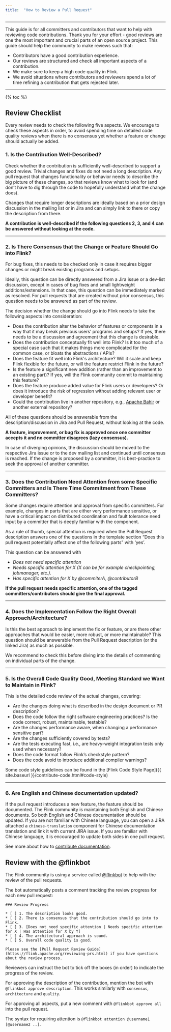 ```yaml
---
title:  "How to Review a Pull Request"
---
```


<hr />

This guide is for all committers and contributors that want to help with reviewing code contributions. Thank you for your effort - good reviews are one the most important and crucial parts of an open source project. This guide should help the community to make reviews such that:

* Contributors have a good contribution experience.
* Our reviews are structured and check all important aspects of a contribution.
* We make sure to keep a high code quality in Flink.
* We avoid situations where contributors and reviewers spend a lot of time refining a contribution that gets rejected later.

----

{% toc %}

## Review Checklist

Every review needs to check the following five aspects. We encourage to check these aspects in order, to avoid spending time on detailed code quality reviews when there is no consensus yet whether a feature or change should actually be added.

### 1. Is the Contribution Well-Described?

Check whether the contribution is sufficiently well-described to support a good review. Trivial changes and fixes do not need a long description. Any pull request that changes functionality or behavior needs to describe the big picture of these changes, so that reviews know what to look for (and don’t have to dig through the code to hopefully understand what the change does).

Changes that require longer descriptions are ideally based on a prior design discussion in the mailing list or in Jira and can simply link to there or copy the description from there. 

**A contribution is well-described if the following questions 2, 3, and 4 can be answered without looking at the code.**

-----

### 2. Is There Consensus that the Change or Feature Should Go into Flink?

For bug fixes, this needs to be checked only in case it requires bigger changes or might break existing programs and setups.

Ideally, this question can be directly answered from a Jira issue or a dev-list discussion, except in cases of bug fixes and small lightweight additions/extensions. In that case, this question can be immediately marked as resolved. For pull requests that are created without prior consensus, this question needs to be answered as part of the review.

The decision whether the change should go into Flink needs to take the following aspects into consideration:

* Does the contribution alter the behavior of features or components in a way that it may break previous users’ programs and setups? If yes, there needs to be a discussion and agreement that this change is desirable.
* Does the contribution conceptually fit well into Flink? Is it too much of a special case such that it makes things more complicated for the common case, or bloats the abstractions / APIs?
* Does the feature fit well into Flink's architecture? Will it scale and keep Flink flexible for the future, or will the feature restrict Flink in the future?
* Is the feature a significant new addition (rather than an improvement to an existing part)? If yes, will the Flink community commit to maintaining this feature?
* Does the feature produce added value for Flink users or developers? Or does it introduce the risk of regression without adding relevant user or developer benefit?
* Could the contribution live in another repository, e.g., [Apache Bahir](https://bahir.apache.org) or another external repository?

All of these questions should be answerable from the description/discussion in Jira and Pull Request, without looking at the code.

**A feature, improvement, or bug fix is approved once one committer accepts it and no committer disagrees (lazy consensus).** 

In case of diverging opinions, the discussion should be moved to the respective Jira issue or to the dev mailing list and continued until consensus is reached. If the change is proposed by a committer, it is best-practice to seek the approval of another committer. 

-----

### 3. Does the Contribution Need Attention from some Specific Committers and Is There Time Commitment from These Committers?

Some changes require attention and approval from specific committers. For example, changes in parts that are either very performance sensitive, or have a critical impact on distributed coordination and fault tolerance need input by a committer that is deeply familiar with the component.

As a rule of thumb, special attention is required when the Pull Request description answers one of the questions in the template section “Does this pull request potentially affect one of the following parts” with ‘yes’.

This question can be answered with

* *Does not need specific attention*
* *Needs specific attention for X (X can be for example checkpointing, jobmanager, etc.).*
* *Has specific attention for X by @commiterA, @contributorB*

**If the pull request needs specific attention, one of the tagged committers/contributors should give the final approval.**

----

### 4. Does the Implementation Follow the Right Overall Approach/Architecture?

Is this the best approach to implement the fix or feature, or are there other approaches that would be easier, more robust, or more maintainable?
This question should be answerable from the Pull Request description (or the linked Jira) as much as possible.

We recommend to check this before diving into the details of commenting on individual parts of the change.

----

### 5. Is the Overall Code Quality Good, Meeting Standard we Want to Maintain in Flink?

This is the detailed code review of the actual changes, covering:

* Are the changes doing what is described in the design document or PR description?
* Does the code follow the right software engineering practices? Is the code correct, robust, maintainable, testable?
* Are the changes performance aware, when changing a performance sensitive part?
* Are the changes sufficiently covered by tests?
* Are the tests executing fast, i.e., are heavy-weight integration tests only used when necessary?
* Does the code format follow Flink’s checkstyle pattern?
* Does the code avoid to introduce additional compiler warnings?

Some code style guidelines can be found in the [Flink Code Style Page]({{ site.baseurl }}/contribute-code.html#code-style)

----

### 6. Are English and Chinese documentation updated?

If the pull request introduces a new feature, the feature should be documented. The Flink community is maintaining both English and Chinese documents. So both English and Chinese documentation should be updated. If you are not familiar with Chinese language, you can open a JIRA attached a `chinese-translation` component for Chinese documentation translation and link it with current JIRA issue. If you are familiar with Chinese language, it is encouraged to update both sides in one pull request.

See more about how to [contribute documentation](https://flink.apache.org/contribute-documentation.html).

## Review with the @flinkbot

The Flink community is using a service called [@flinkbot](https://github.com/flinkbot) to help with the review of the pull requests.

The bot automatically posts a comment tracking the review progress for each new pull request:

```
### Review Progress

* [ ] 1. The description looks good.
* [ ] 2. There is consensus that the contribution should go into to Flink.
* [ ] 3. [Does not need specific attention | Needs specific attention for X | Has attention for X by Y]
* [ ] 4. The architectural approach is sound.
* [ ] 5. Overall code quality is good.

Please see the [Pull Request Review Guide](https://flink.apache.org/reviewing-prs.html) if you have questions about the review process.
```

Reviewers can instruct the bot to tick off the boxes (in order) to indicate the progress of the review.

For approving the description of the contribution, mention the bot with `@flinkbot approve description`. This works similarly with `consensus`, `architecture` and `quality`.

For approving all aspects, put a new comment with `@flinkbot approve all` into the pull request.

The syntax for requiring attention is `@flinkbot attention @username1 [@username2 ..]`.


